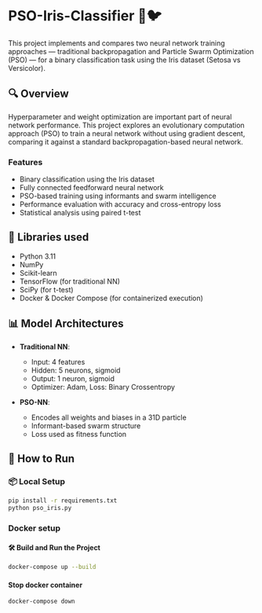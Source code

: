 # PSO-Iris-Classifier 🧠🐦

This project implements and compares two neural network training approaches — traditional backpropagation and Particle Swarm Optimization (PSO) — for a binary classification task using the Iris dataset (Setosa vs Versicolor).

## 🔍 Overview

Hyperparameter and weight optimization are important part of  neural network performance. This project explores an evolutionary computation approach (PSO) to train a neural network without using gradient descent, comparing it against a standard backpropagation-based neural network.

### Features
- Binary classification using the Iris dataset
- Fully connected feedforward neural network
- PSO-based training using informants and swarm intelligence
- Performance evaluation with accuracy and cross-entropy loss
- Statistical analysis using paired t-test

## 🧪 Libraries used 
- Python 3.11
- NumPy
- Scikit-learn
- TensorFlow (for traditional NN)
- SciPy (for t-test)
- Docker & Docker Compose (for containerized execution)

## 📊 Model Architectures

- **Traditional NN**:
  - Input: 4 features
  - Hidden: 5 neurons, sigmoid
  - Output: 1 neuron, sigmoid
  - Optimizer: Adam, Loss: Binary Crossentropy

- **PSO-NN**:
  - Encodes all weights and biases in a 31D particle
  - Informant-based swarm structure
  - Loss used as fitness function

## 🚀 How to Run

### 📦 Local Setup
```bash
pip install -r requirements.txt
python pso_iris.py
```

### Docker setup 

#### 🛠 Build and Run the Project

```bash
docker-compose up --build
```

#### Stop docker container
```bash
docker-compose down
```
